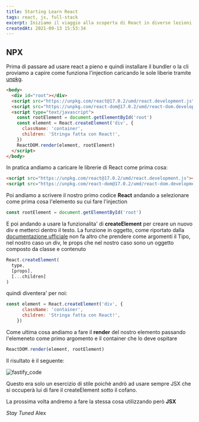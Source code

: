 ```yaml
---
title: Starting Learn React
tags: react, js, full-stack
excerpt: Iniziamo il viaggio alla scoperta di React in diverse lezioni
createdAt: 2021-09-13 15:53:34
---
```


## NPX

Prima di passare ad usare react a pieno e quindi installare il bundler o la cli proviamo a capire come funziona l'injection caricando le sole liberie tramite [unpkg](https://unpkg.com/).

````html
<body>
  <div id="root"></div>
  <script src="https://unpkg.com/react@17.0.2/umd/react.development.js"></script>
  <script src="https://unpkg.com/react-dom@17.0.2/umd/react-dom.development.js"></script>
  <script type="text/javascript">
    const rootElement = document.getElementById('root')
    const element = React.createElement('div', {
      className: 'container',
      children: 'Stringa fatta con React!',
    })
    ReactDOM.render(element, rootElement)
  </script>
</body>
````

In pratica andiamo a caricare le librerie di React come prima cosa:

````html
<script src="https://unpkg.com/react@17.0.2/umd/react.development.js"></script>
<script src="https://unpkg.com/react-dom@17.0.2/umd/react-dom.development.js"></script>
````

Poi andiamo a scrivere il nostro primo codice **React** andando a selezionare come prima cosa l'elemento su cui fare l'injection

````js
const rootElement = document.getElementById('root')
````

E poi andando a usare la funzionalita' di **createElement** per creare un nuovo div e metterci dentro il testo.
La funzione in oggetto, come riportato dalla [documentazione ufficiale](https://it.reactjs.org/docs/react-api.html#createelement) non fa altro che prendere
 come argomenti il Tipo, nel nostro caso un div, le props che nel nostro caso sono un oggetto composto da classe e contenuto

````js
React.createElement(
  type,
  [props],
  [...children]
)
````
quindi diventera' per noi:

````js
const element = React.createElement('div', {
      className: 'container',
      children: 'Stringa fatta con React!',
    })
````
Come ultima cosa andiamo a fare il **render** del nostro elemento passando l'elemeneto come primo argomento e il container che lo deve ospitare

````js
ReactDOM.render(element, rootElement)
````


Il risultato è il seguente:

![fastify_code](/6DCFFC08-646D-4D81-B4C5-A3382C6186CE.jpg)

Questo era solo un esercizio di stile poichè andrò ad usare sempre JSX che si occuperà lui di fare il createElement sotto il cofano.

La prossima volta andremo a fare la stessa cosa utilizzando però **JSX**


*Stay Tuned*
Alex